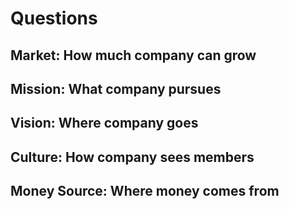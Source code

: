 # Questions

## Market: How much company can grow

## Mission: What company pursues

## Vision: Where company goes

## Culture: How company sees members

## Money Source: Where money comes from
